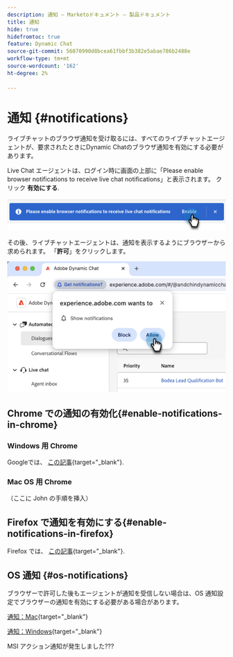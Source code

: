 ```yaml
---
description: 通知 — Marketoドキュメント — 製品ドキュメント
title: 通知
hide: true
hidefromtoc: true
feature: Dynamic Chat
source-git-commit: 56070990d8bcea61fbbf3b382e5abae786b2488e
workflow-type: tm+mt
source-wordcount: '162'
ht-degree: 2%

---
```


# 通知 {#notifications}

ライブチャットのブラウザ通知を受け取るには、すべてのライブチャットエージェントが、要求されたときにDynamic Chatのブラウザ通知を有効にする必要があります。

Live Chat エージェントは、ログイン時に画面の上部に「Please enable browser notifications to receive live chat notifications」と表示されます。 クリック **有効にする**.

![](assets/live-chat-overview-4.png)

その後、ライブチャットエージェントは、通知を表示するようにブラウザーから求められます。 「**許可**」をクリックします。

![](assets/live-chat-overview-5.png)

## Chrome での通知の有効化{#enable-notifications-in-chrome}

### Windows 用 Chrome

Googleでは、 [この記事](https://support.mozilla.org/en-US/kb/push-notifications-firefox){target="_blank"}.

### Mac OS 用 Chrome

（ここに John の手順を挿入）

## Firefox で通知を有効にする{#enable-notifications-in-firefox}

Firefox では、 [この記事](https://support.mozilla.org/en-US/kb/push-notifications-firefox){target="_blank"}.

## OS 通知 {#os-notifications}

ブラウザーで許可した後もエージェントが通知を受信しない場合は、OS 通知設定でブラウザーの通知を有効にする必要がある場合があります。

[通知：Mac](https://support.apple.com/guide/mac-help/change-notifications-settings-mh40583/mac){target="_blank"}

[通知：Windows](https://support.microsoft.com/en-us/windows/change-notification-settings-in-windows-8942c744-6198-fe56-4639-34320cf9444e){target="_blank"}


MSI アクション通知が発生しました???

